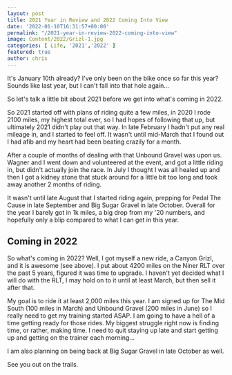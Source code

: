 ```yaml
---
layout: post
title: 2021 Year in Review and 2022 Coming Into View
date: '2022-01-10T16:31:57+00:00'
permalink: "/2021-year-in-review-2022-coming-into-view"
image: Content/2022/Grizl-1.jpg
categories: [ Life, '2021','2022' ]
featured: true
author: chris
---
```


It's January 10th already? I've only been on the bike once so far this year? Sounds like last year, but I can't fall into that hole again...

So let's talk a little bit about 2021 before we get into what's coming in 2022.

So 2021 started off with plans of riding quite a few miles, in 2020 I rode 2100 miles, my highest total ever, so I had hopes of following that up, but ultimately 2021 didn't play out that way. In late February I hadn't put any real mileage in, and I started to feel off. It wasn't until mid-March that I found out I had afib and my heart had been beating crazily for a month. 

After a couple of months of dealing with that Unbound Gravel was upon us. Wagner and I went down and volunteered at the event, and got a little riding in, but didn't actually join the race. In July I thought I was all healed up and then I got a kidney stone that stuck around for a little bit too long and took away another 2 months of riding. 

It wasn't until late August that I started riding again, prepping for Pedal The Cause in late September and Big Sugar Gravel in late October. Overall for the year I barely got in 1k miles, a big drop from my '20 numbers, and hopefully only a blip compared to what I can get in this year.

## Coming in 2022
So what's coming in 2022? Well, I got myself a new ride, a Canyon Grizl, and it is awesome (see above). I put about 4200 miles on the Niner RLT over the past 5 years, figured it was time to upgrade. I haven't yet decided what I will do with the RLT, I may hold on to it until at least March, but then sell it after that.

My goal is to ride it at least 2,000 miles this year. I am signed up for The Mid South (100 miles in March) and Unbound Gravel (200 miles in June) so I really need to get my training started ASAP. I am going to have a hell of a time getting ready for those rides. My biggest struggle right now is finding time, or rather, making time. I need to quit staying up late and start getting up and getting on the trainer each morning...

I am also planning on being back at Big Sugar Gravel in late October as well.

See you out on the trails.


